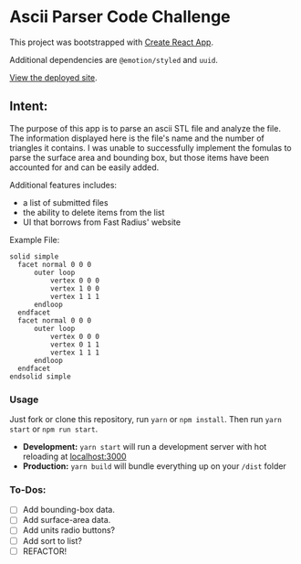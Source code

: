 # Ascii Parser Code Challenge

This project was bootstrapped with [Create React App](https://github.com/facebook/create-react-app).

Additional dependencies are `@emotion/styled` and `uuid`.

[View the deployed site](https://gifted-mirzakhani-d03557.netlify.com/).

## Intent:

The purpose of this app is to parse an ascii STL file and analyze the file. The information displayed here is the file's name and the number of triangles it contains. I was unable to successfully implement the fomulas to parse the surface area and bounding box, but those items have been accounted for and can be easily added.

Additional features includes:

-   a list of submitted files
-   the ability to delete items from the list
-   UI that borrows from Fast Radius' website

Example File:

```
solid simple
  facet normal 0 0 0
      outer loop
          vertex 0 0 0
          vertex 1 0 0
          vertex 1 1 1
      endloop
  endfacet
  facet normal 0 0 0
      outer loop
          vertex 0 0 0
          vertex 0 1 1
          vertex 1 1 1
      endloop
  endfacet
endsolid simple
```

### Usage

Just fork or clone this repository, run `yarn` or `npm install`.
Then run `yarn start` or `npm run start`.

-   **Development:**
    `yarn start` will run a development server with hot reloading at <localhost:3000>
-   **Production:**
    `yarn build` will bundle everything up on your `/dist` folder

### To-Dos:

-   [ ] Add bounding-box data.
-   [ ] Add surface-area data.
-   [ ] Add units radio buttons?
-   [ ] Add sort to list?
-   [ ] REFACTOR!
